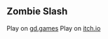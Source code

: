 ## Zombie Slash

Play on [gd.games](https://gd.games/atulpatare/zombie-slash)
Play on [itch.io](https://atulpatare.itch.io/zombie-slash) 

